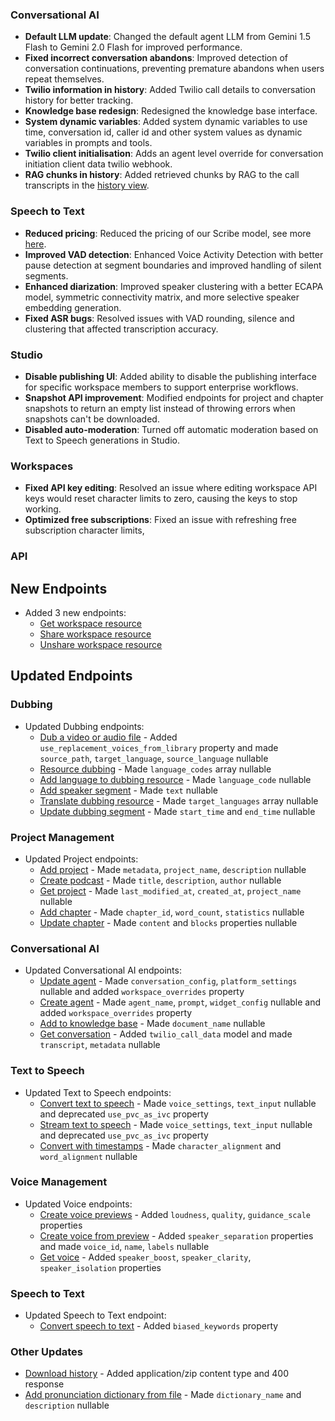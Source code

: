 ### Conversational AI

- **Default LLM update**: Changed the default agent LLM from Gemini 1.5 Flash to Gemini 2.0 Flash for improved performance.
- **Fixed incorrect conversation abandons**: Improved detection of conversation continuations, preventing premature abandons when users repeat themselves.
- **Twilio information in history**: Added Twilio call details to conversation history for better tracking.
- **Knowledge base redesign**: Redesigned the knowledge base interface.
- **System dynamic variables**: Added system dynamic variables to use time, conversation id, caller id and other system values as dynamic variables in prompts and tools.
- **Twilio client initialisation**: Adds an agent level override for conversation initiation client data twilio webhook.
- **RAG chunks in history**: Added retrieved chunks by RAG to the call transcripts in the [history view](https://elevenlabs.io/app/conversational-ai/history).

### Speech to Text

- **Reduced pricing**: Reduced the pricing of our Scribe model, see more [here](/docs/capabilities/speech-to-text#pricing).
- **Improved VAD detection**: Enhanced Voice Activity Detection with better pause detection at segment boundaries and improved handling of silent segments.
- **Enhanced diarization**: Improved speaker clustering with a better ECAPA model, symmetric connectivity matrix, and more selective speaker embedding generation.
- **Fixed ASR bugs**: Resolved issues with VAD rounding, silence and clustering that affected transcription accuracy.

### Studio

- **Disable publishing UI**: Added ability to disable the publishing interface for specific workspace members to support enterprise workflows.
- **Snapshot API improvement**: Modified endpoints for project and chapter snapshots to return an empty list instead of throwing errors when snapshots can't be downloaded.
- **Disabled auto-moderation**: Turned off automatic moderation based on Text to Speech generations in Studio.

### Workspaces

- **Fixed API key editing**: Resolved an issue where editing workspace API keys would reset character limits to zero, causing the keys to stop working.
- **Optimized free subscriptions**: Fixed an issue with refreshing free subscription character limits,

### API

<Accordion title="View API changes">

## New Endpoints

- Added 3 new endpoints:
  - [Get workspace resource](/docs/api-reference/workspace/get-resource)
  - [Share workspace resource](/docs/api-reference/workspace/share-workspace-resource)
  - [Unshare workspace resource](/docs/api-reference/workspace/unshare-workspace-resource)

## Updated Endpoints

### Dubbing

- Updated Dubbing endpoints:
  - [Dub a video or audio file](/docs/api-reference/dubbing/dub-a-video-or-an-audio-file) - Added `use_replacement_voices_from_library` property and made `source_path`, `target_language`, `source_language` nullable
  - [Resource dubbing](/docs/api-reference/dubbing/dub-segments) - Made `language_codes` array nullable
  - [Add language to dubbing resource](/docs/api-reference/dubbing/add-language-to-resource) - Made `language_code` nullable
  - [Add speaker segment](/docs/api-reference/dubbing/create-segment-for-speaker) - Made `text` nullable
  - [Translate dubbing resource](/docs/api-reference/dubbing/translate-segments) - Made `target_languages` array nullable
  - [Update dubbing segment](/docs/api-reference/dubbing/update-segment-language) - Made `start_time` and `end_time` nullable

### Project Management

- Updated Project endpoints:
  - [Add project](/docs/api-reference/studio/add-project) - Made `metadata`, `project_name`, `description` nullable
  - [Create podcast](/docs/api-reference/studio/create-podcast) - Made `title`, `description`, `author` nullable
  - [Get project](/docs/api-reference/studio/get-project) - Made `last_modified_at`, `created_at`, `project_name` nullable
  - [Add chapter](/docs/api-reference/studio/add-chapter) - Made `chapter_id`, `word_count`, `statistics` nullable
  - [Update chapter](/docs/api-reference/studio/update-chapter) - Made `content` and `blocks` properties nullable

### Conversational AI

- Updated Conversational AI endpoints:
  - [Update agent](/docs/api-reference/agents/update-agent) - Made `conversation_config`, `platform_settings` nullable and added `workspace_overrides` property
  - [Create agent](/docs/api-reference/agents/create-agent) - Made `agent_name`, `prompt`, `widget_config` nullable and added `workspace_overrides` property
  - [Add to knowledge base](/docs/api-reference/knowledge-base/add-to-knowledge-base) - Made `document_name` nullable
  - [Get conversation](/docs/api-reference/conversations/get-conversation) - Added `twilio_call_data` model and made `transcript`, `metadata` nullable

### Text to Speech

- Updated Text to Speech endpoints:
  - [Convert text to speech](/docs/api-reference/text-to-speech/convert) - Made `voice_settings`, `text_input` nullable and deprecated `use_pvc_as_ivc` property
  - [Stream text to speech](/docs/api-reference/text-to-speech/convert-as-stream) - Made `voice_settings`, `text_input` nullable and deprecated `use_pvc_as_ivc` property
  - [Convert with timestamps](/docs/api-reference/text-to-speech/convert-with-timestamps) - Made `character_alignment` and `word_alignment` nullable

### Voice Management

- Updated Voice endpoints:
  - [Create voice previews](/docs/api-reference/text-to-voice/create-previews) - Added `loudness`, `quality`, `guidance_scale` properties
  - [Create voice from preview](/docs/api-reference/text-to-voice/create-voice-from-preview) - Added `speaker_separation` properties and made `voice_id`, `name`, `labels` nullable
  - [Get voice](/docs/api-reference/voices/get) - Added `speaker_boost`, `speaker_clarity`, `speaker_isolation` properties

### Speech to Text

- Updated Speech to Text endpoint:
  - [Convert speech to text](/docs/api-reference/speech-to-text/convert) - Added `biased_keywords` property

### Other Updates

- [Download history](/docs/api-reference/history/download) - Added application/zip content type and 400 response
- [Add pronunciation dictionary from file](/docs/api-reference/pronunciation-dictionary/add-from-file) - Made `dictionary_name` and `description` nullable

</Accordion>
